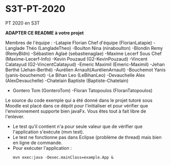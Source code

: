 # S3T-PT-2020
PT 2020 en S3T

__ADAPTER CE README à votre projet__

Membres de l'équipe : 
-Latapie Florian Chef d'équipe (FlorianLatapie)
-Langlade Théo (LangladeTheo)
-Boulton Nina (ninaboulton)
-Blondin Remy (RemyBldn)
-Sébastien Aglaé (sebastienaglae)
-Maxime Lecerf  Sous Chef (Maxime-Lecerf-Info)
-Kevin Pouzaud (G2-KevinPouzaud)
-Vincent Calatayud (G2-VincentCalatayud)
-Emeric Maximil (Emeric-Maximil)
-Jehan Berthé (Jehan-Berthé)
-Aurélien Arnault(AurélienArnault)
-Bouchemot Yanis (yanis-bouchemot)
-Le Bihan Leo (LeBihanLeo)
-Devauchelle Alex (AlexDevauchelle)
-Chatelain Baptiste (Baptiste-Chatelain)
- Gontero Tom (GonteroTom)
-Floran Tatopoulos (FloranTatopoulos)

Le source du code exemple qui a été donné dans le projet tutoré sous Moodle est placé dans ce dépôt pour l'initialiser et pour vérifier que l'environnement supporte bien javaFx. Vous êtes tout à fait libre de l'enlever.
  * Le test qu'il contient n'a pour seule valeur que de vérifier que l'application s'exécute (mvn test).
  * Le test ne fonctionne pas dans Eclipse (problème de thread) mais bien en ligne de commande.
  * Pour exécuter l'application : 
    ```shell
    mvn exec:java -Dexec.mainClass=example.App &
 
